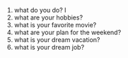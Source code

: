 1. what do you do?
   I 
2. what are your hobbies?
3. what is your favorite movie?
4. what are your plan for the weekend?
5. what is your dream vacation?
6. what is your dream job?